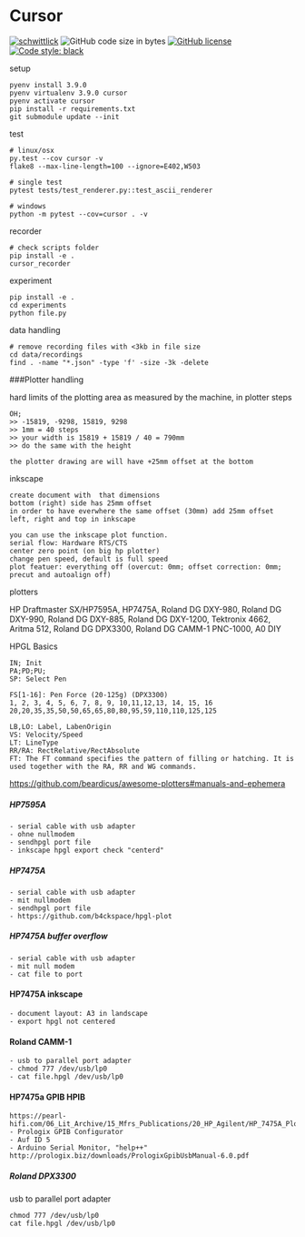 # Cursor

[![schwittlick](https://circleci.com/gh/schwittlick/cursor.svg?style=shield)](https://app.circleci.com/pipelines/github/schwittlick/cursor) 
![GitHub code size in bytes](https://img.shields.io/github/languages/code-size/schwittlick/cursor.svg?style=flat-square) 
[![GitHub license](https://img.shields.io/github/license/schwittlick/cursor.svg?style=flat-square)](https://github.com/schwittlick/cursor/blob/master/LICENSE)
[![Code style: black](https://img.shields.io/badge/code%20style-black-000000.svg?style=flat-square)](https://github.com/ambv/black)

setup

    pyenv install 3.9.0
    pyenv virtualenv 3.9.0 cursor
    pyenv activate cursor
    pip install -r requirements.txt
    git submodule update --init


test
    
    # linux/osx
    py.test --cov cursor -v
    flake8 --max-line-length=100 --ignore=E402,W503
    
    # single test
    pytest tests/test_renderer.py::test_ascii_renderer

    # windows
    python -m pytest --cov=cursor . -v

recorder

    # check scripts folder
    pip install -e .
    cursor_recorder

experiment

    pip install -e .
    cd experiments
    python file.py
    
data handling

    # remove recording files with <3kb in file size
    cd data/recordings
    find . -name "*.json" -type 'f' -size -3k -delete

###Plotter handling

hard limits of the plotting area as measured by the machine, in plotter steps

    OH;
    >> -15819, -9298, 15819, 9298
    >> 1mm = 40 steps
    >> your width is 15819 + 15819 / 40 = 790mm
    >> do the same with the height
    
    the plotter drawing are will have +25mm offset at the bottom
    
inkscape

    create document with  that dimensions
    bottom (right) side has 25mm offset
    in order to have everwhere the same offset (30mm) add 25mm offset left, right and top in inkscape
    
    you can use the inkscape plot function.
    serial flow: Hardware RTS/CTS
    center zero point (on big hp plotter)
    change pen speed, default is full speed
    plot featuer: everything off (overcut: 0mm; offset correction: 0mm; precut and autoalign off)


plotters

HP Draftmaster SX/HP7595A,
HP7475A,
Roland DG DXY-980,
Roland DG DXY-990,
Roland DG DXY-885,
Roland DG DXY-1200,
Tektronix 4662,
Aritma 512,
Roland DG DPX3300,
Roland DG CAMM-1 PNC-1000,
A0 DIY

HPGL Basics

    IN; Init
    PA;PD;PU;
    SP: Select Pen

    FS[1-16]: Pen Force (20-125g) (DPX3300)
    1, 2, 3, 4, 5, 6, 7, 8, 9, 10,11,12,13, 14, 15, 16
    20,20,35,35,50,50,65,65,80,80,95,59,110,110,125,125
    
    LB,LO: Label, LabenOrigin
    VS: Velocity/Speed
    LT: LineType
    RR/RA: RectRelative/RectAbsolute
    FT: The FT command specifies the pattern of filling or hatching. It is used together with the RA, RR and WG commands.

https://github.com/beardicus/awesome-plotters#manuals-and-ephemera

##### HP7595A
    - serial cable with usb adapter
    - ohne nullmodem
    - sendhpgl port file
    - inkscape hpgl export check "centerd"

##### HP7475A
    - serial cable with usb adapter
    - mit nullmodem
    - sendhpgl port file
    - https://github.com/b4ckspace/hpgl-plot

##### HP7475A buffer overflow
    - serial cable with usb adapter
    - mit null modem
    - cat file to port

#### HP7475A inkscape
    - document layout: A3 in landscape 
    - export hpgl not centered

#### Roland CAMM-1
    - usb to parallel port adapter
    - chmod 777 /dev/usb/lp0
    - cat file.hpgl /dev/usb/lp0

#### HP7475a GPIB HPIB
    https://pearl-hifi.com/06_Lit_Archive/15_Mfrs_Publications/20_HP_Agilent/HP_7475A_Plotter/HP_7475A_Op_Interconnect.pdf
    - Prologix GPIB Configurator
    - Auf ID 5
    - Arduino Serial Monitor, "help++"
    http://prologix.biz/downloads/PrologixGpibUsbManual-6.0.pdf

##### Roland DPX3300
usb to parallel port adapter

    chmod 777 /dev/usb/lp0
    cat file.hpgl /dev/usb/lp0
